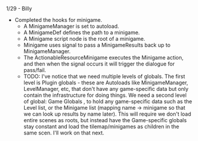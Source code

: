 1/29 - Billy
* Completed the hooks for minigame.
	* A MinigameManager is set to autoload.
	* A MinigameDef defines the path to a minigame.
	* A Minigame script node is the root of a minigame.  
	* Minigame uses signal to pass a MinigameResults back up to MinigameManager.
	* The ActionableResourceMinigame executes the Minigame action, and then when the signal occurs it will trigger the dialogue for pass/fail.
	* TODO: I've notice that we need multiple levels of globals.  The first level is Plugin globals - these are Autoloads like MinigameManager, LevelManager, etc, that don't have any game-specific data but only contain the infrastructure for doing things.  We need a second level of global: Game Globals , to hold any game-specific data such as the Level list, or the Minigame list (mapping name -> minigame so that we can look up results by name later).  This will require we don't load entire scenes as roots, but instead have the Game-specific globals stay constant and load the tilemap/minigames as children in the same scen.  I'll work on that next.